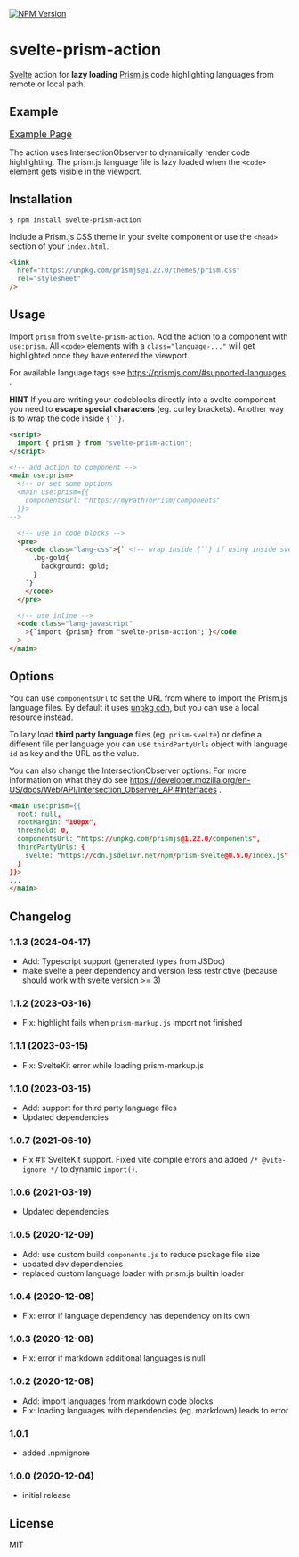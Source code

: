 [![NPM Version](https://img.shields.io/npm/v/svelte-prism-action?style=flat&color=green)](https://www.npmjs.com/package/svelte-prism-action)

# svelte-prism-action

[Svelte](https://svelte.dev) action for **lazy loading** [Prism.js](https://prismjs.com) code highlighting languages from remote or local path.

## Example

<big><a href="https://thurti.github.io/svelte-prism-action/public">Example Page</a></big>

The action uses IntersectionObserver to dynamically render code highlighting. The prism.js language file is lazy loaded when the `<code>` element gets visible in the viewport.

## Installation

`$ npm install svelte-prism-action`

Include a Prism.js CSS theme in your svelte component or use the `<head>` section of your `index.html`.

```html
<link
  href="https://unpkg.com/prismjs@1.22.0/themes/prism.css"
  rel="stylesheet"
/>
```

## Usage

Import `prism` from `svelte-prism-action`. Add the action to a component with `use:prism`. All `<code>` elements with a `class="language-..."` will get highlighted once they have entered the viewport.

For available language tags see https://prismjs.com/#supported-languages .

**HINT** If you are writing your codeblocks directly into a svelte component you need to **escape special characters** (eg. curley brackets). Another way is to wrap the code inside ` {``} `.

```html
<script>
  import { prism } from "svelte-prism-action";
</script>

<!-- add action to component -->
<main use:prism>
  <!-- or set some options
  <main use:prism={{
    componentsUrl: "https://myPathToPrism/components"
  }}>
-->

  <!-- use in code blocks -->
  <pre>
    <code class="lang-css">{` <!-- wrap inside {``} if using inside svelte component-->
      .bg-gold{
        background: gold;
      }
    `}
    </code>
  </pre>

  <!-- use inline -->
  <code class="lang-javascript"
    >{`import {prism} from "svelte-prism-action";`}</code
  >
</main>
```

## Options

You can use `componentsUrl` to set the URL from where to import the Prism.js language files. By default it uses [unpkg cdn](https://unpkg.com), but you can use a local resource instead.

To lazy load **third party language** files (eg. `prism-svelte`) or define a different file per language you can use `thirdPartyUrls` object with language `id` as key and the URL as the value.

You can also change the IntersectionObserver options. For more information on what they do see https://developer.mozilla.org/en-US/docs/Web/API/Intersection_Observer_API#Interfaces .

```html
<main use:prism={{
  root: null,
  rootMargin: "100px",
  threshold: 0,
  componentsUrl: "https://unpkg.com/prismjs@1.22.0/components",
  thirdPartyUrls: {
    svelte: "https://cdn.jsdelivr.net/npm/prism-svelte@0.5.0/index.js"
  }
}}>
...
</main>
```

## Changelog

### 1.1.3 (2024-04-17)

- Add: Typescript support (generated types from JSDoc)
- make svelte a peer dependency and version less restrictive (because should work with svelte version >= 3)

### 1.1.2 (2023-03-16)

- Fix: highlight fails when `prism-markup.js` import not finished

### 1.1.1 (2023-03-15)

- Fix: SvelteKit error while loading prism-markup.js

### 1.1.0 (2023-03-15)

- Add: support for third party language files
- Updated dependencies

### 1.0.7 (2021-06-10)

- Fix #1: SvelteKit support. Fixed vite compile errors and added `/* @vite-ignore */` to dynamic `import()`.

### 1.0.6 (2021-03-19)

- Updated dependencies

### 1.0.5 (2020-12-09)

- Add: use custom build `components.js` to reduce package file size
- updated dev dependencies
- replaced custom language loader with prism.js builtin loader

### 1.0.4 (2020-12-08)

- Fix: error if language dependency has dependency on its own

### 1.0.3 (2020-12-08)

- Fix: error if markdown additional languages is null

### 1.0.2 (2020-12-08)

- Add: import languages from markdown code blocks
- Fix: loading languages with dependencies (eg. markdown) leads to error

### 1.0.1

- added .npmignore

### 1.0.0 (2020-12-04)

- initial release

## License

MIT
